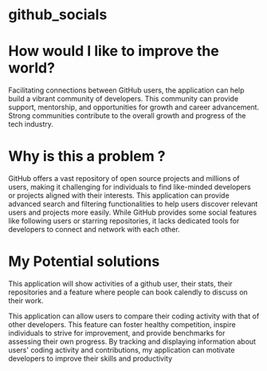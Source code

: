 # github_socials


<h1>How would I like to improve the world? </h1>

Facilitating connections between GitHub users, the application can help build a vibrant community of developers. This community can provide support, mentorship, and opportunities for growth and career advancement. Strong communities contribute to the overall growth and progress of the tech industry.

<h1>Why is this a problem ?</h1>



GitHub offers a vast repository of open source projects and millions of users, making it challenging for individuals to find like-minded developers or projects aligned with their interests. This application can provide advanced search and filtering functionalities to help users discover relevant users and projects more easily. While GitHub provides some social features like following users or starring repositories, it lacks dedicated tools for developers to connect and network with each other.

<h1>My Potential solutions</h1>



This application will show activities of a github user, their stats, their repositories and a feature where people can book calendly to discuss on their work.

This application can allow users to compare their coding activity with that of other developers. This feature can foster healthy competition, inspire individuals to strive for improvement, and provide benchmarks for assessing their own progress. By tracking and displaying information about users' coding activity and contributions, my application can motivate developers to improve their skills and productivity